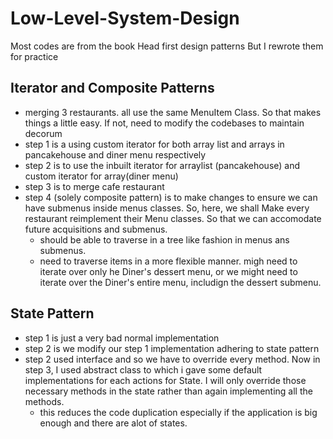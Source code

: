 # Low-Level-System-Design

Most codes are from the book Head first design patterns
But I rewrote them for practice

## Iterator and Composite Patterns
- merging 3 restaurants. all use the same MenuItem Class. So that makes things a little easy. If not, need to modify the codebases to maintain decorum
- step 1 is a using custom iterator for both array list and arrays in pancakehouse and diner menu respectively
- step 2 is to use the inbuilt iterator for arraylist (pancakehouse) and custom iterator for array(diner menu)
- step 3 is to merge cafe restaurant
- step 4 (solely composite pattern) is to make changes to ensure we can have submenus inside menus classes. So, here, we shall Make every restaurant reimplement their Menu classes. So that we can accomodate future acquisitions and submenus. 
  - should be able to traverse in a tree like fashion in menus ans submenus.
  - need to traverse items in a more flexible manner. migh need to iterate over only he Diner's dessert menu, or we might need to iterate over the Diner's entire menu, includign the dessert submenu.


## State Pattern
- step 1 is just a very bad normal implementation
- step 2 is we modify our step 1 implementation adhering to state pattern
- step 2 used interface and so we have to override every method. Now in step 3, I used abstract class to which i gave some default implementations for each actions for State. I will only override those necessary methods in the state rather than again implementing all the methods.
  - this reduces the code duplication especially if the application is big enough and there are alot of states.